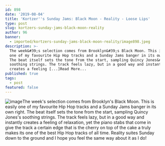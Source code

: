 ```yaml
---
id: 898
date: '2019-08-04'
title: 'Kortzer''s Sunday Jams: Black Moon - Reality - Loose Lips'
type: post
slug: kortzers-sunday-jams-black-moon-reality
author: 96
banner:
  - imported/kortzers-sunday-jams-black-moon-reality/image898.jpeg
description: >-
  The week&#39;s selection comes from Brooklyn&#39;s Black Moon. This is easily
  one of my favourite Hip Hop tracks and a Sunday Jams banger in its own right.
  The beat itself sets the tone from the start, sampling Quincy Jones&#39;s
  soothing strings. The track feels lazy, but in a good way and instantly
  creates a feeling [...]Read More...
published: true
tags:
  - post
featured: false
---
```

![image](../imported/kortzers-sunday-jams-black-moon-reality/image898.jpeg)The week's selection comes from Brooklyn's Black Moon. This is easily one of my favourite Hip Hop tracks and a Sunday Jams banger in its own right. The beat itself sets the tone from the start, sampling Quincy Jones's soothing strings. The track feels lazy, but in a good way and instantly creates a feeling of relaxation, yet the piano stabs that come in give the track a certain edge that is the cherry on top of the cake a truly makes its one of the best Hip Hop tracks of all time. Reality suites Sunday down to the ground and I hope you feel the same way about it as I do!